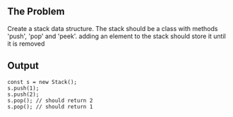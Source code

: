 ## The Problem
Create a stack data structure. The stack should be a class with methods 'push', 'pop' and 'peek'. adding an element to the stack should store it until it is removed

## Output
```
const s = new Stack();
s.push(1);
s.push(2);
s.pop(); // should return 2
s.pop(); // should return 1
```
